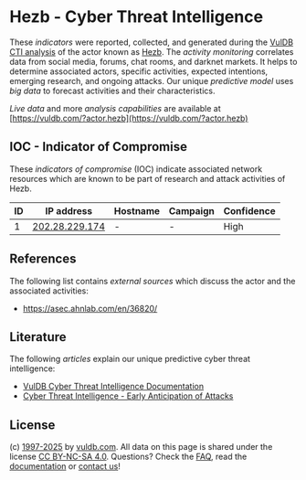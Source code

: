 # Hezb - Cyber Threat Intelligence

These _indicators_ were reported, collected, and generated during the [VulDB CTI analysis](https://vuldb.com/?kb.cti) of the actor known as [Hezb](https://vuldb.com/?actor.hezb). The _activity monitoring_ correlates data from social media, forums, chat rooms, and darknet markets. It helps to determine associated actors, specific activities, expected intentions, emerging research, and ongoing attacks. Our unique _predictive model_ uses _big data_ to forecast activities and their characteristics.

_Live data_ and more _analysis capabilities_ are available at [https://vuldb.com/?actor.hezb](https://vuldb.com/?actor.hezb)

## IOC - Indicator of Compromise

These _indicators of compromise_ (IOC) indicate associated network resources which are known to be part of research and attack activities of Hezb.

ID | IP address | Hostname | Campaign | Confidence
-- | ---------- | -------- | -------- | ----------
1 | [202.28.229.174](https://vuldb.com/?ip.202.28.229.174) | - | - | High

## References

The following list contains _external sources_ which discuss the actor and the associated activities:

* https://asec.ahnlab.com/en/36820/

## Literature

The following _articles_ explain our unique predictive cyber threat intelligence:

* [VulDB Cyber Threat Intelligence Documentation](https://vuldb.com/?kb.cti)
* [Cyber Threat Intelligence - Early Anticipation of Attacks](https://www.scip.ch/en/?labs.20201022)

## License

(c) [1997-2025](https://vuldb.com/?kb.changelog) by [vuldb.com](https://vuldb.com/?kb.about). All data on this page is shared under the license [CC BY-NC-SA 4.0](https://creativecommons.org/licenses/by-nc-sa/4.0/). Questions? Check the [FAQ](https://vuldb.com/?kb.faq), read the [documentation](https://vuldb.com/?kb) or [contact us](https://vuldb.com/?contact)!
